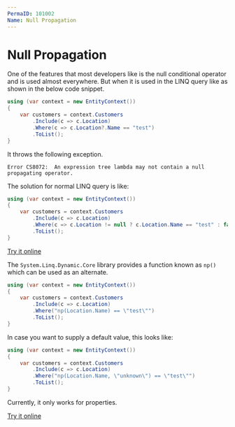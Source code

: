 ```yaml
---
PermaID: 101002
Name: Null Propagation
---
```


# Null Propagation

One of the features that most developers like is the null conditional operator and is used almost everywhere. But when it is used in the LINQ query like as shown in the below code snippet.

```csharp
using (var context = new EntityContext())
{
    var customers = context.Customers
        .Include(c => c.Location)
        .Where(c => c.Location?.Name == "test")
        .ToList();
}
```

It throws the following exception.

`Error CS8072:	An expression tree lambda may not contain a null propagating operator.`

The solution for normal LINQ query is like:

```csharp
using (var context = new EntityContext())
{
    var customers = context.Customers
        .Include(c => c.Location)
        .Where(c => c.Location != null ? c.Location.Name == "test" : false)
        .ToList();
}
```

[Try it online](https://dotnetfiddle.net/JNNsve)

The `System.Linq.Dynamic.Core` library provides a function known as `np()` which can be used as an alternate.

```csharp
using (var context = new EntityContext()) 
{
    var customers = context.Customers
        .Include(c => c.Location)
        .Where("np(Location.Name) == \"test\"")
        .ToList();
}
```

In case you want to supply a default value, this looks like:

```csharp
using (var context = new EntityContext())
{
    var customers = context.Customers
        .Include(c => c.Location)
        .Where("np(Location.Name, \"unknown\") == \"test\"")
        .ToList();
}
```

Currently, it only works for properties.

[Try it online](https://dotnetfiddle.net/yi7aDV)
